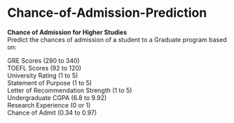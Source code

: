 # Chance-of-Admission-Prediction

**Chance of Admission for Higher Studies** <br>
Predict the chances of admission of a student to a Graduate program based on: <br>

GRE Scores (290 to 340) <br>
TOEFL Scores (92 to 120) <br>
University Rating (1 to 5) <br>
Statement of Purpose (1 to 5) <br>
Letter of Recommendation Strength (1 to 5) <br>
Undergraduate CGPA (6.8 to 9.92) <br>
Research Experience (0 or 1) <br>
Chance of Admit (0.34 to 0.97) <br>
